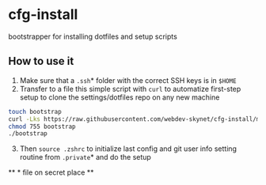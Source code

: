 # cfg-install
bootstrapper for installing dotfiles and setup scripts

## How to use it
1. Make sure that a `.ssh`* folder with the correct SSH keys is in `$HOME`
2. Transfer to a file this simple script with `curl` to automatize first-step setup to clone the settings/dotfiles repo on any new machine
  ```bash
  touch bootstrap
  curl -Lks https://raw.githubusercontent.com/webdev-skynet/cfg-install/main/bootstrap > bootstrap
  chmod 755 bootstrap
  ./bootstrap
  ```
3. Then `source .zshrc` to initialize last config and git user info setting routine from `.private`*  and do the setup

** * file on secret place **

